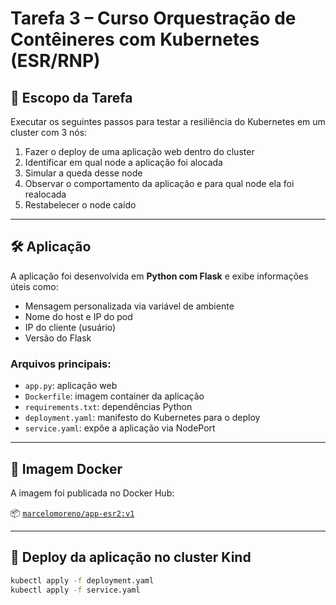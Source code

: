 # Tarefa 3 – Curso Orquestração de Contêineres com Kubernetes (ESR/RNP)

## 🎯 Escopo da Tarefa

Executar os seguintes passos para testar a resiliência do Kubernetes em um cluster com 3 nós:

1. Fazer o deploy de uma aplicação web dentro do cluster
2. Identificar em qual node a aplicação foi alocada
3. Simular a queda desse node
4. Observar o comportamento da aplicação e para qual node ela foi realocada
5. Restabelecer o node caído

---

## 🛠️ Aplicação

A aplicação foi desenvolvida em **Python com Flask** e exibe informações úteis como:

- Mensagem personalizada via variável de ambiente
- Nome do host e IP do pod
- IP do cliente (usuário)
- Versão do Flask

### Arquivos principais:

- `app.py`: aplicação web
- `Dockerfile`: imagem container da aplicação
- `requirements.txt`: dependências Python
- `deployment.yaml`: manifesto do Kubernetes para o deploy
- `service.yaml`: expõe a aplicação via NodePort

---

## 🐳 Imagem Docker

A imagem foi publicada no Docker Hub:

📦 [`marcelomoreno/app-esr2:v1`](https://hub.docker.com/r/marcelomoreno/app-esr2)

---

## 🚀 Deploy da aplicação no cluster Kind

```bash
kubectl apply -f deployment.yaml
kubectl apply -f service.yaml
